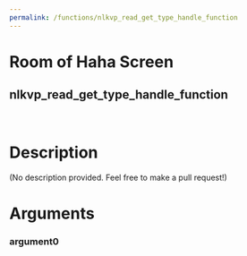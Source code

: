 ```yaml
---
permalink: /functions/nlkvp_read_get_type_handle_function
---
```

# Room of Haha Screen  
## nlkvp_read_get_type_handle_function  
&nbsp;  
# Description  
(No description provided. Feel free to make a pull request!) 
&nbsp;  
# Arguments
### argument0

&nbsp;  


